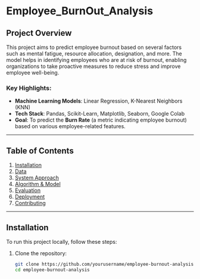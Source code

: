 # Employee_BurnOut_Analysis

## Project Overview

This project aims to predict employee burnout based on several factors such as mental fatigue, resource allocation, designation, and more. The model helps in identifying employees who are at risk of burnout, enabling organizations to take proactive measures to reduce stress and improve employee well-being.

### Key Highlights:
- **Machine Learning Models**: Linear Regression, K-Nearest Neighbors (KNN)
- **Tech Stack**:  Pandas, Scikit-Learn, Matplotlib, Seaborn, Google Colab
- **Goal**: To predict the **Burn Rate** (a metric indicating employee burnout) based on various employee-related features.
  
---

## Table of Contents
1. [Installation](#installation)
2. [Data](#data)
3. [System Approach](#system-approach)
4. [Algorithm & Model](#algorithm--model)
5. [Evaluation](#evaluation)
6. [Deployment](#deployment)
7. [Contributing](#contributing)

---

## Installation

To run this project locally, follow these steps:

1. Clone the repository:

   ```bash
   git clone https://github.com/yourusername/employee-burnout-analysis.git
   cd employee-burnout-analysis
